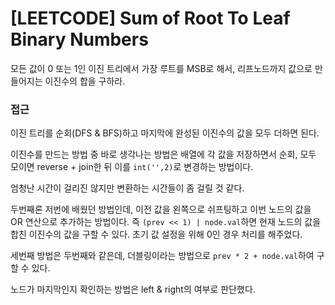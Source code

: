 # [LEETCODE] Sum of Root To Leaf Binary Numbers

모든 값이 0 또는 1인 이진 트리에서 가장 루트를 MSB로 해서, 리프노드까지 값으로 만들어지는 이진수의 합을 구하라.

### 접근

이진 트리를 순회(DFS & BFS)하고 마지막에 완성된 이진수의 값을 모두 더하면 된다.

이진수를 만드는 방법 중 바로 생각나는 방법은 배열에 각 값을 저장하면서 순회, 모두 모이면 reverse + join한 뒤 이를 `int('',2)`로 변경하는 방법이다.

엄청난 시간이 걸리진 않지만 변환하는 시간들이 좀 걸릴 것 같다.

두번째론 저번에 배웠던 방법인데, 이전 값을 왼쪽으로 쉬프팅하고 이번 노드의 값을 OR 연산으로 추가하는 방법이다. 즉 `(prev << 1) | node.val`하면 현재 노드의 값을 합친 이진수의 값을 구할 수 있다. 초기 값 설정을 위해 0인 경우 처리를 해주었다.

세번째 방법은 두번째와 같은데, 더블링이라는 방법으로 `prev * 2 + node.val`하여 구할 수 있다.

노드가 마지막인지 확인하는 방법은 left & right의 여부로 판단했다.
